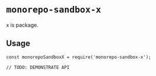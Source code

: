 # `monorepo-sandbox-x`

x is package.

## Usage

```
const monorepoSandboxX = require('monorepo-sandbox-x');

// TODO: DEMONSTRATE API
```
